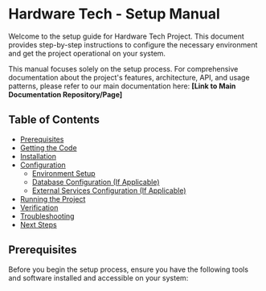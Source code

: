 # Hardware Tech - Setup Manual

Welcome to the setup guide for Hardware Tech Project. This document provides step-by-step instructions to configure the necessary environment and get the project operational on your system.

This manual focuses solely on the setup process. For comprehensive documentation about the project's features, architecture, API, and usage patterns, please refer to our main documentation here: **[Link to Main Documentation Repository/Page]**

## Table of Contents

*   [Prerequisites](#prerequisites)
*   [Getting the Code](#getting-the-code)
*   [Installation](#installation)
*   [Configuration](#configuration)
    *   [Environment Setup](#environment-setup)
    *   [Database Configuration (If Applicable)](#database-configuration-if-applicable)
    *   [External Services Configuration (If Applicable)](#external-services-configuration-if-applicable)
*   [Running the Project](#running-the-project)
*   [Verification](#verification)
*   [Troubleshooting](#troubleshooting)
*   [Next Steps](#next-steps)

## Prerequisites

Before you begin the setup process, ensure you have the following tools and software installed and accessible on your system:
